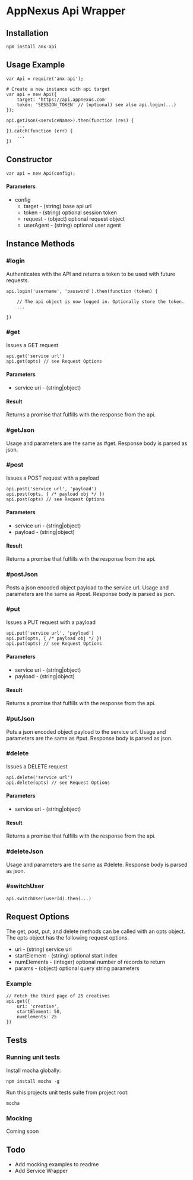 # AppNexus Api Wrapper

## Installation

	npm install anx-api

## Usage Example

	var Api = require('anx-api');

	# Create a new instance with api target
	var api = new Api({
		target: 'https://api.appnexus.com'
		token: 'SESSION_TOKEN' // (optional) see also api.login(...)
	});

	api.getJson(<serviceName>).then(function (res) {
		...
	}).catch(function (err) {
		...
	})

## Constructor

	var api = new Api(config);

#### Parameters

* config
	* target - (string) base api url
	* token - (string) optional session token
	* request - (object) optional request object
	* userAgent - (string) optional user agent

## Instance Methods

### #login

Authenticates with the API and returns a token to be used with future requests.

	api.login('username', 'password').then(function (token) {

		// The api object is now logged in. Optionally store the token.
		...

	})

### #get

Issues a GET request

	api.get('service url')
	api.get(opts) // see Request Options

#### Parameters

* service uri - (string|object)

#### Result

Returns a promise that fulfills with the response from the api.

### #getJson

Usage and parameters are the same as #get. Response body is parsed as json.

### #post

Issues a POST request with a payload

	api.post('service url', 'payload')
	api.post(opts, { /* payload obj */ })
	api.post(opts) // see Request Options

#### Parameters

* service uri - (string|object)
* payload - (string|object)

#### Result

Returns a promise that fulfills with the response from the api.

### #postJson

Posts a json encoded object payload to the service url. Usage and parameters are
the same as #post. Response body is parsed as json.

### #put

Issues a PUT request with a payload

	api.put('service url', 'payload')
	api.put(opts, { /* payload obj */ })
	api.put(opts) // see Request Options

#### Parameters

* service uri - (string|object)
* payload - (string|object)

#### Result

Returns a promise that fulfills with the response from the api.

### #putJson

Puts a json encoded object payload to the service url. Usage and parameters are
the same as #put. Response body is parsed as json.

### #delete

Issues a DELETE request

	api.delete('service url')
	api.delete(opts) // see Request Options

#### Parameters

* service uri - (string|object)

#### Result

Returns a promise that fulfills with the response from the api.

### #deleteJson

Usage and parameters are the same as #delete. Response body is parsed as json.


### #switchUser

	api.switchUser(userId).then(...)

## Request Options

The get, post, put, and delete methods can be called with an opts object. The
opts object has the following request options.

* uri - (string) service uri
* startElement - (string) optional start index
* numElements - (integer) optional number of records to return
* params - (object) optional query string parameters

### Example

	// Fetch the third page of 25 creatives
	api.get({
		uri: 'creative',
		startElement: 50,
		numElements: 25
	})

## Tests

### Running unit tests

Install mocha globally:

	npm install mocha -g

Run this projects unit tests suite from project root:

	mocha

### Mocking

Coming soon

## Todo

* Add mocking examples to readme
* Add Service Wrapper
